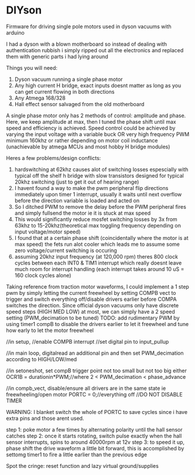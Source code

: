 # DIYson
Firmware for driving single pole motors used in dyson vacuums with arduino

I had a dyson with a blown motherboard so instead of dealing with authentication rubbish i simply ripped out all the electronics and replaced them with generic parts i had lying around

Things you will need: 
1. Dyson vacuum running a single phase motor
2. Any high current H bridge, exact inputs doesnt matter as long as you can get current flowing in both directions
3. Any Atmega 168/328
4. Hall effect sensor salvaged from the old motherboard


A single phase motor only has 2 methods of control: amplitude and phase. Here, we keep amplitude at max, then I tuned the phase shift until max speed and efficiency is achieved. 
Speed control could be achieved by varying the input voltage with a variable buck OR very high frequency PWM minimum 160khz or rather depending on motor coil inductance (unachievable by atmega MCUs and most hobby H bridge modules)



Heres a few problems/design conflicts: 
1. hardswitching at 62khz causes alot of switching losses espescially with typical off the shelf h bridge with slow transistors designed for typical 20khz switching (just to get it out of hearing range)
2. I havent found a way to make the pwm peripheral flip directions immediately upon timer 1 interrupt, usually it waits until next overflow before the direction variable is loaded and acted on
3. So I ditched PWM to remove the delay before the PWM peripheral fires and simply fullsend the motor ie it is stuck at max speed
4. This would significantly reduce mosfet switching losses by 3x from 63khz to 15-20khz(theoretical max toggling frequency depending on input voltage/motor speed)
5. I found that at a certain phase shift (coincidentally where the motor is at max speed) the fets run alot cooler which leads me to assume some zero voltage/current switching is occuring
6. assuming 20khz input frequency (at 120,000 rpm) theres 800 clock cycles between each INT0 & TIM1 interrupt which really doesnt leave much room for interrupt handling (each interrupt takes around 10 uS = 160 clock cycles alone)

Taking reference from traction motor waveforms, I could implement a 1 step pwm by simply letting the current freewheel by setting COMPB vect to trigger and switch everything off/disable drivers earlier before COMPA switches the direction. 
Since official dyson vacuums only have discrete speed steps (HIGH MED LOW) at most, we can simply have a 2 speed setting (PWM_decimation to be tuned)
TODO: add rudimentary PWM by using timer1 compB to disable the drivers earlier to let it freewheel and tune how early to let the motor freewheel

//in setup,
//enable COMPB interrupt
//set digital pin to input_pullup


//in main loop, digitalread an additional pin and then set PWM_decimation according to HIGH/LOW/med

//in setoneshot, set compB trigger point not too small but not too big either
OCR1B = durationin*PWM;//where 2 < PWM_decimation < phase_advance

//in compb_vect, disable/ensure all drivers are in the same state ie freewheeling/open motor
PORTC = 0;//everything off
//DO NOT DISABLE TIMER






WARNING: I blanket switch the whole of PORTC to save cycles since i have extra pins and those arent used.


step 1: poke motor a few times by alternating polarity until the hall sensor catches
step 2: once it starts rotating, switch pulse exactly when the hall sensor interrupts, spins to around 40000rpm at 12v
step 3: to speed it up, phase shift the drive waveform a little bit forward, this is accomplished by settomg timer1 to fire a little earlier than the previous edge


Spot the cringe: reset function and lazy virtual ground/supplies
